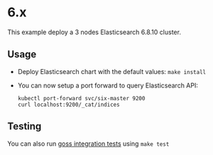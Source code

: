 # 6.x

This example deploy a 3 nodes Elasticsearch 6.8.10 cluster.


## Usage

* Deploy Elasticsearch chart with the default values: `make install`

* You can now setup a port forward to query Elasticsearch API:

  ```
  kubectl port-forward svc/six-master 9200
  curl localhost:9200/_cat/indices
  ```


## Testing

You can also run [goss integration tests][] using `make test`


[goss integration tests]: https://github.com/elastic/helm-charts/tree/master/elasticsearch/examples/6.x/test/goss.yaml

